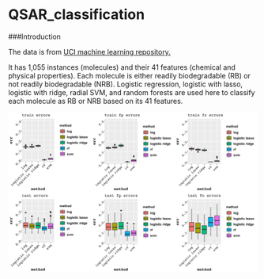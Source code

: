 # QSAR_classification

###Introduction

The data is from [UCI machine learning repository.](https://archive.ics.uci.edu/ml/datasets/QSAR+biodegradation)

It has 1,055 instances (molecules) and their 41 features (chemical and physical properties).
Each molecule is either readily biodegradable (RB) or not readily biodegradable (NRB).
Logistic regression, logistic with lasso, logistic with ridge, radial SVM, 
and random forests are used here to classify each molecule as RB or NRB based on 
its 41 features. 




![](https://github.com/asyakhl/QSAR_classification/blob/master/img/Error_Rates.png)
